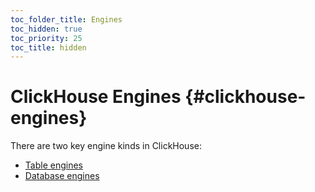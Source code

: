 ```yaml
---
toc_folder_title: Engines
toc_hidden: true
toc_priority: 25
toc_title: hidden
---
```


# ClickHouse Engines {#clickhouse-engines}

There are two key engine kinds in ClickHouse:

-   [Table engines](../engines/table-engines/index.md)
-   [Database engines](../engines/database-engines/index.md)


